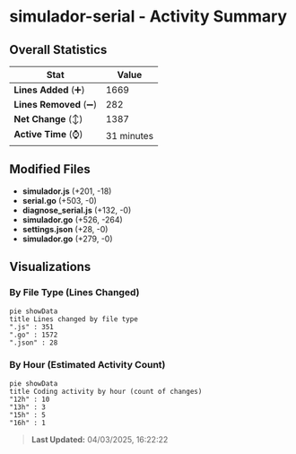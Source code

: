 # simulador-serial - Activity Summary 

## Overall Statistics

| Stat                   | Value                                                             |
| ---------------------- | ----------------------------------------------------------------- |
| **Lines Added** (➕)   | 1669                                          |
| **Lines Removed** (➖) | 282                                        |
| **Net Change** (↕)    | 1387                |
| **Active Time** (⌚)   | 31 minutes |


## Modified Files
- **simulador.js** (+201, -18)
- **serial.go** (+503, -0)
- **diagnose_serial.js** (+132, -0)
- **simulador.go** (+526, -264)
- **settings.json** (+28, -0)
- **simulador.go** (+279, -0)

## Visualizations

### By File Type (Lines Changed)

```mermaid
pie showData
title Lines changed by file type
".js" : 351
".go" : 1572
".json" : 28
```

### By Hour (Estimated Activity Count)

```mermaid
pie showData
title Coding activity by hour (count of changes)
"12h" : 10
"13h" : 3
"15h" : 5
"16h" : 1
```


> **Last Updated:** 04/03/2025, 16:22:22